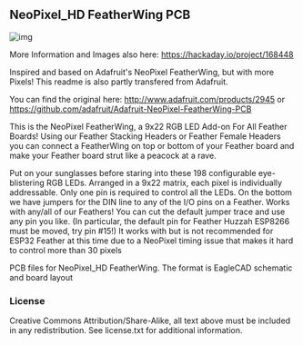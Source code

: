 ## NeoPixel_HD FeatherWing PCB

![img](https://cdn.hackaday.io/images/2769861578436455060.jpg)

More Information and Images also here: https://hackaday.io/project/168448


Inspired and based on Adafruit's NeoPixel FeatherWing, but with more Pixels! This readme is also partly transfered from Adafruit. 

You can find the original here:
http://www.adafruit.com/products/2945  or 
https://github.com/adafruit/Adafruit-NeoPixel-FeatherWing-PCB


This is the NeoPixel FeatherWing, a 9x22 RGB LED Add-on For All Feather Boards! Using our Feather Stacking Headers or Feather Female Headers you can connect a FeatherWing on top or bottom of your Feather board and make your Feather board strut like a peacock at a rave.

Put on your sunglasses before staring into these 198 configurable eye-blistering RGB LEDs. Arranged in a 9x22 matrix, each pixel is individually addressable. Only one pin is required to control all the LEDs. On the bottom we have jumpers for the DIN line to any of the I/O pins on a Feather.  Works with any/all of our Feathers! You can cut the default jumper trace and use any pin you like. (In particular, the default pin for Feather Huzzah ESP8266 must be moved, try pin #15!) It works with but is not recommended for ESP32 Feather at this time due to a NeoPixel timing issue that makes it hard to control more than 30 pixels

PCB files for NeoPixel_HD FeatherWing. The format is EagleCAD schematic and board layout

### License

Creative Commons Attribution/Share-Alike, all text above must be included in any redistribution. 
See license.txt for additional information.
